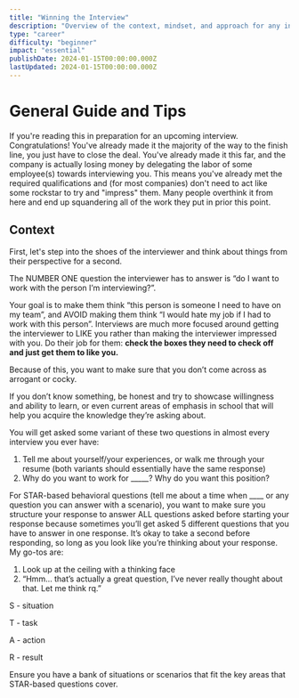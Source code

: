 ```yaml
---
title: "Winning the Interview"
description: "Overview of the context, mindset, and approach for any interview"
type: "career"
difficulty: "beginner"
impact: "essential"
publishDate: 2024-01-15T00:00:00.000Z
lastUpdated: 2024-01-15T00:00:00.000Z
---
```

# General Guide and Tips

If you're reading this in preparation for an upcoming interview. Congratulations! You've already made it the majority of the way to the finish line, you just have to close the deal. You've already made it this far, and the company is actually losing money by delegating the labor of some employee(s) towards interviewing you. This means you've already met the required qualifications and (for most companies) don't need to act like some rockstar to try and "impress" them. Many people overthink it from here and end up squandering all of the work they put in prior this point.

## Context

First, let's step into the shoes of the interviewer and think about things from their perspective for a second. 

The NUMBER ONE question the interviewer has to answer is “do I want to work with the person I’m interviewing?”.

Your goal is to make them think “this person is someone I need to have on my team”, and AVOID making them think “I would hate my job if I had to work with this person”. Interviews are much more focused around getting the interviewer to LIKE you rather than making the interviewer impressed with you. Do their job for them: **check the boxes they need to check off and just get them to like you.**

Because of this, you want to make sure that you don’t come across as arrogant or cocky.

If you don’t know something, be honest and try to showcase willingness and ability to learn, or even current areas of emphasis in school that will help you acquire the knowledge they’re asking about.

You will get asked some variant of these two questions in almost every interview you ever have:

1. Tell me about yourself/your experiences, or walk me through your resume (both variants should essentially have the same response)
2. Why do you want to work for _____? Why do you want this position?

For STAR-based behavioral questions (tell me about a time when ____ or any question you can answer with a scenario), you want to make sure you structure your response to answer ALL questions asked before starting your response because sometimes you’ll get asked 5 different questions that you have to answer in one response. It’s okay to take a second before responding, so long as you look like you’re thinking about your response. My go-tos are:

1. Look up at the ceiling with a thinking face
2. “Hmm… that’s actually a great question, I’ve never really thought about that. Let me think rq.”

S - situation

T - task

A - action

R - result

Ensure you have a bank of situations or scenarios that fit the key areas that STAR-based questions cover.
